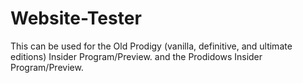 # Website-Tester
This can be used for the Old Prodigy (vanilla, definitive, and ultimate editions) Insider Program/Preview. and the Prodidows Insider Program/Preview.
